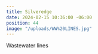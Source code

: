 ```yaml
---
title: Silveredge
date: 2024-02-15 10:36:00 -06:00
position: 44
image: "/uploads/WW%20LINES.jpg"
---
```


Wastewater lines